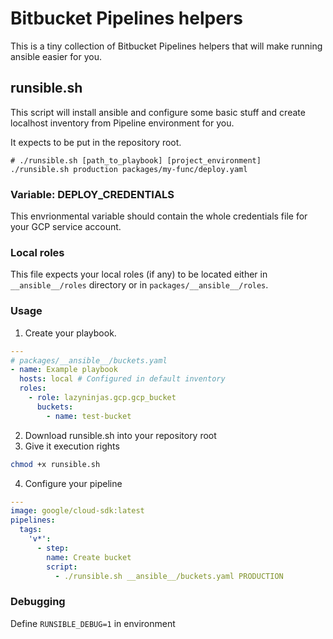 # Bitbucket Pipelines helpers

This is a tiny collection of Bitbucket Pipelines helpers that will make running ansible easier for you.

## runsible.sh

This script will install ansible and configure some basic stuff and create localhost inventory from Pipeline environment for you.

It expects to be put in the repository root.

```shell
# ./runsible.sh [path_to_playbook] [project_environment]
./runsible.sh production packages/my-func/deploy.yaml
```

### Variable: DEPLOY_CREDENTIALS

This envrionmental variable should contain the whole credentials file for your GCP service account.

### Local roles

This file expects your local roles (if any) to be located either in `__ansible__/roles` directory or in `packages/__ansible__/roles`.

### Usage

1. Create your playbook.

```yaml
---
# packages/__ansible__/buckets.yaml
- name: Example playbook
  hosts: local # Configured in default inventory
  roles:
    - role: lazyninjas.gcp.gcp_bucket
      buckets:
        - name: test-bucket
```

2. Download runsible.sh into your repository root
3. Give it execution rights

```bash
chmod +x runsible.sh
```

4. Configure your pipeline

```yaml
---
image: google/cloud-sdk:latest
pipelines:
  tags:
    'v*':
      - step:
        name: Create bucket
        script:
          - ./runsible.sh __ansible__/buckets.yaml PRODUCTION
```


### Debugging


Define `RUNSIBLE_DEBUG=1` in environment

